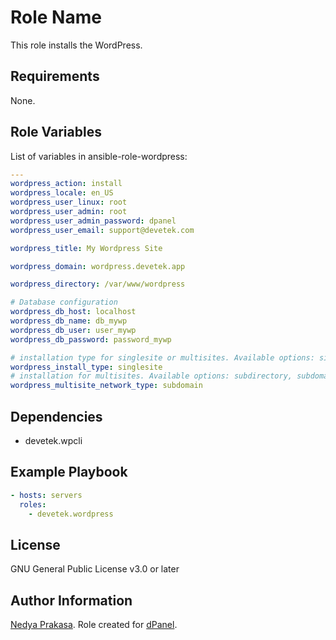 Role Name
=========

This role installs the WordPress.

Requirements
------------

None.

Role Variables
--------------

List of variables in ansible-role-wordpress:

```yaml
---
wordpress_action: install
wordpress_locale: en_US
wordpress_user_linux: root
wordpress_user_admin: root
wordpress_user_admin_password: dpanel
wordpress_user_email: support@devetek.com

wordpress_title: My Wordpress Site

wordpress_domain: wordpress.devetek.app

wordpress_directory: /var/www/wordpress

# Database configuration
wordpress_db_host: localhost
wordpress_db_name: db_mywp
wordpress_db_user: user_mywp
wordpress_db_password: password_mywp

# installation type for singlesite or multisites. Available options: singlesite, multisite
wordpress_install_type: singlesite
# installation for multisites. Available options: subdirectory, subdomain
wordpress_multisite_network_type: subdomain

```

Dependencies
------------

- devetek.wpcli

Example Playbook
----------------

```yaml
- hosts: servers
  roles:
    - devetek.wordpress
```

License
-------

GNU General Public License v3.0 or later

Author Information
------------------

[Nedya Prakasa]. Role created for [dPanel].

[dPanel]: https://cloud.terpusat.com/
[Nedya Prakasa]: https://github.com/prakasa1904
[devetek]: https://github.com/devetek